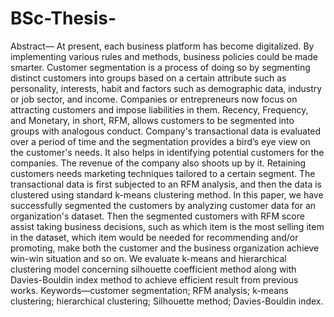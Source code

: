 # BSc-Thesis-

Abstract— At present, each business platform has become digitalized. By implementing various rules and methods, business policies could be made smarter. Customer segmentation is a process of doing so by segmenting distinct customers into groups based on a certain attribute such as personality, interests, habit and factors such as demographic data, industry or job sector, and income. Companies or entrepreneurs now focus on attracting customers and impose liabilities in them. Recency, Frequency, and Monetary, in short, RFM, allows customers to be segmented into groups with analogous conduct. Company's transactional data is evaluated over a period of time and the segmentation provides a bird’s eye view on the customer's needs. It also helps in identifying potential customers for the companies. The revenue of the company also shoots up by it. Retaining customers needs marketing techniques tailored to a certain segment. The transactional data is first subjected to an RFM analysis, and then the data is clustered using standard k-means clustering method. In this paper, we have successfully segmented the customers by analyzing customer data for an organization's dataset. Then the segmented customers with RFM score assist taking business decisions, such as which item is the most selling item in the dataset, which item would be needed for recommending and/or promoting, make both the customer and the business organization achieve win-win situation and so on. We evaluate k-means and hierarchical clustering model concerning silhouette coefficient method along with Davies-Bouldin index method to achieve efficient result from previous works.
Keywords—customer segmentation; RFM analysis; k-means clustering; hierarchical clustering; Silhouette method; Davies-Bouldin index.
